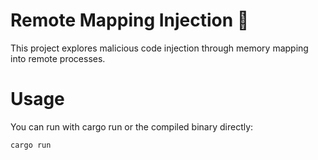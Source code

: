 # Remote Mapping Injection 🦀

This project explores malicious code injection through memory mapping into remote processes.

# Usage

You can run with cargo run or the compiled binary directly:
```sh
cargo run
```

